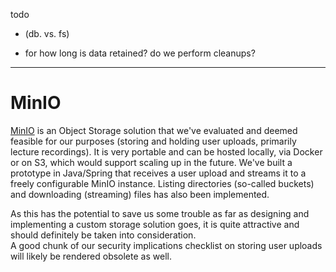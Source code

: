 todo

- (db. vs. fs)

- for how long is data retained? do we perform cleanups?

---

# MinIO

[MinIO](https://min.io/) is an Object Storage solution that we've evaluated and deemed feasible for our purposes (storing and holding user uploads, primarily lecture recordings).
It is very portable and can be hosted locally, via Docker or on S3, which would support scaling up in the future.
We've built a prototype in Java/Spring that receives a user upload and streams it to a freely configurable MinIO instance.
Listing directories (so-called buckets) and downloading (streaming) files has also been implemented.

As this has the potential to save us some trouble as far as designing and implementing a custom storage solution goes, it is quite attractive and should definitely be taken into consideration.  
A good chunk of our security implications checklist on storing user uploads will likely be rendered obsolete as well.

